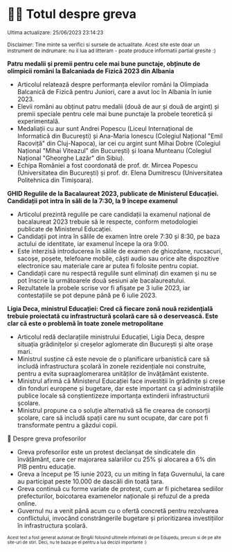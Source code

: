 # 👩‍🏫 Totul despre greva
<sub>Ultima actualizare: 25/06/2023 23:14:23</sub>

<sub>Disclaimer: Tine minte sa verifici si sursele de actualitate. Acest site este doar un instrument de indrumare: nu il lua ad litteram - poate produce informatii partial gresite :)</sub>

**Patru medalii și premii pentru cele mai bune punctaje, obținute de olimpicii români la Balcaniada de Fizică 2023 din Albania**
- Articolul relatează despre performanța elevilor români la Olimpiada Balcanică de Fizică pentru Juniori, care a avut loc în Albania în iunie 2023.
- Elevii români au obținut patru medalii (două de aur și două de argint) și premii speciale pentru cele mai bune punctaje la probele teoretică și experimentală.
- Medaliații cu aur sunt Andrei Popescu (Liceul Internațional de Informatică din București) și Ana-Maria Ionescu (Colegiul Național "Emil Racoviță" din Cluj-Napoca), iar cei cu argint sunt Mihai Dobre (Colegiul Național "Mihai Viteazul" din București) și Ioana Munteanu (Colegiul Național "Gheorghe Lazăr" din Sibiu).
- Echipa României a fost coordonată de prof. dr. Mircea Popescu (Universitatea din București) și prof. dr. Elena Dumitrescu (Universitatea Politehnica din Timișoara).

**GHID Regulile de la Bacalaureat 2023, publicate de Ministerul Educației. Candidații pot intra în săli de la 7:30, la 9 începe examenul**
- Articolul prezintă regulile pe care candidații la examenul național de bacalaureat 2023 trebuie să le respecte, conform metodologiei publicate de Ministerul Educației.
- Candidații pot intra în sălile de examen între orele 7:30 și 8:30, pe baza actului de identitate, iar examenul începe la ora 9:00.
- Este interzisă introducerea în sălile de examen de ghiozdane, rucsacuri, sacoșe, poșete, telefoane mobile, căști audio sau orice alte dispozitive electronice sau materiale care ar putea fi folosite pentru copiat.
- Candidații care nu respectă regulile sunt eliminați din examen și nu se pot înscrie la următoarele două sesiuni ale bacalaureatului.
- Rezultatele la probele scrise vor fi afișate pe 3 iulie 2023, iar contestațiile se pot depune până pe 6 iulie 2023.

**Ligia Deca, ministrul Educației: Cred că fiecare zonă nouă rezidențială trebuie proiectată cu infrastructură școlară care să o deservească. Este clar că este o problemă în toate zonele metropolitane**
- Articolul redă declarațiile ministrului Educației, Ligia Deca, despre situația grădinițelor și creșelor aglomerate din București și alte orașe mari.
- Ministrul susține că este nevoie de o planificare urbanistică care să includă infrastructura școlară în zonele rezidențiale noi construite, pentru a evita supraaglomerarea unităților de învățământ existente.
- Ministrul afirmă că Ministerul Educației face investiții în grădinițe și creșe din fonduri europene și bugetare, dar este important ca și administrațiile publice locale să conștientizeze importanța extinderii infrastructurii școlare.
- Ministrul propune ca o soluție alternativă să fie crearea de consorții școlare, care să includă spații care nu sunt ocupate, dar care pot fi transformate pentru a găzdui copii.

🏫 Despre greva profesorilor
- Greva profesorilor este un protest declanșat de sindicatele din învățământ, care cer majorarea salariilor cu 25% și alocarea a 6% din PIB pentru educație.
- Greva a început pe 15 iunie 2023, cu un miting în fața Guvernului, la care au participat peste 10.000 de dascăli din toată țara.
- Greva continuă cu forme variate de protest, cum ar fi pichetarea sediilor prefecturilor, boicotarea examenelor naționale și refuzul de a preda online.
- Guvernul nu a venit până acum cu o ofertă concretă pentru rezolvarea conflictului, invocând constrângerile bugetare și prioritizarea investițiilor în infrastructura școlară.


<sub><sub>Acest text a fost generat automat de BingAI folosind ultimele informatii de pe Edupedu, precum si de pe alte site-uri de stiri. Deci, nu te baza pe el pentru a lua decizii importante :)</sub></sub>